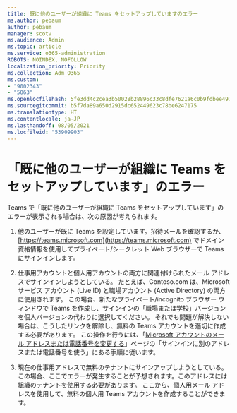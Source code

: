 ```yaml
---
title: 既に他のユーザーが組織に Teams をセットアップしていますのエラー
ms.author: pebaum
author: pebaum
manager: scotv
ms.audience: Admin
ms.topic: article
ms.service: o365-administration
ROBOTS: NOINDEX, NOFOLLOW
localization_priority: Priority
ms.collection: Adm_O365
ms.custom:
- "9002343"
- "5063"
ms.openlocfilehash: 5fe3dd4c2cea3b50028b28896c33c8dfe7621a6c0b9fdbee4976dfb0e62c3f5d
ms.sourcegitcommit: b5f7da89a650d2915dc652449623c78be6247175
ms.translationtype: HT
ms.contentlocale: ja-JP
ms.lasthandoff: 08/05/2021
ms.locfileid: "53909903"
---
```

# <a name="someone-has-already-set-up-teams-for-your-organization-error"></a>「既に他のユーザーが組織に Teams をセットアップしています」のエラー

Teams で「既に他のユーザーが組織に Teams をセットアップしています」のエラーが表示される場合は、次の原因が考えられます。

1. 他のユーザーが既に Teams を設定しています。招待メールを確認するか、[https://teams.microsoft.com](https://teams.microsoft.com) でドメイン資格情報を使用してプライベート/シークレット Web ブラウザーで Teams にサインインします。

2. 仕事用アカウントと個人用アカウントの両方に関連付けられたメール アドレスでサインインしようとしている。 たとえば、Contoso.com は、Microsoft サービス アカウント (Live ID) と職場アカウント (Active Directory) の両方に使用されます。 この場合、新たなプライベート/incognito ブラウザー ウィンドウで Teams を作成し、サインインの「職場または学校」バージョンを個人バージョンの代わりに選択してください。 それでも問題が解決しない場合は、こうしたリンクを解除し、無料の Teams アカウントを適切に作成する必要があります。 この操作を行うには、「[Microsoft アカウントのメール アドレスまたは電話番号を変更する](https://support.microsoft.com/help/12407)」ページの「サインインに別のアドレスまたは電話番号を使う」にある手順に従います。

3. 現在の仕事用アドレスで無料のテナントにサインアップしようとしている。 この場合、ここでエラーが発生することが予想されます。このアドレスには組織のテナントを使用する必要があります。 [ここ](https://products.office.com/microsoft-teams/group-chat-software)から、個人用メール アドレスを使用して、無料の個人用 Teams アカウントを作成することができます。
